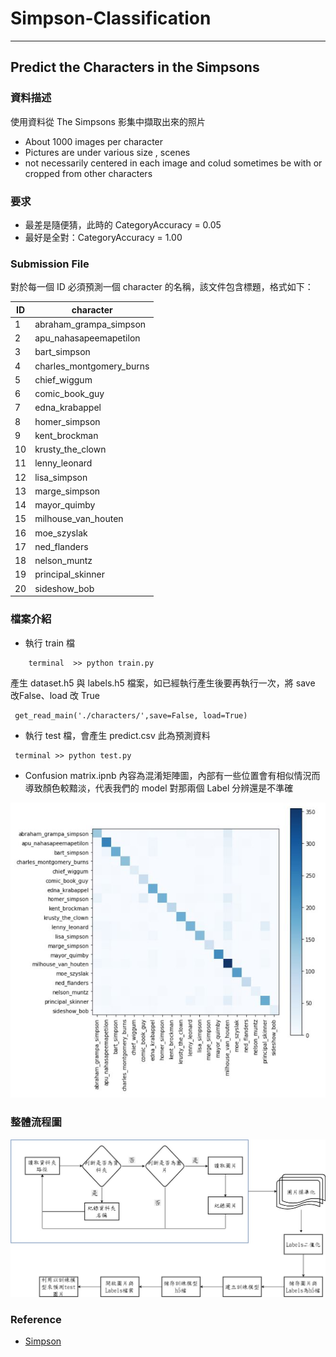 # Simpson-Classification
---
## Predict the Characters in the Simpsons
### 資料描述
使用資料從 The Simpsons 影集中擷取出來的照片
* About 1000 images per character
* Pictures are under various size , scenes
* not necessarily centered in each image and colud sometimes be with or cropped from other characters

### 要求
* 最差是隨便猜，此時的 CategoryAccuracy = 0.05
* 最好是全對：CategoryAccuracy = 1.00
### Submission File
對於每一個 ID 必須預測一個 character 的名稱，該文件包含標題，格式如下：
	
|      ID        |    character   			|
| -------------  | ------------- 			|
|       1        | abraham_grampa_simpson 	|
|       2        | apu_nahasapeemapetilon	|
|       3        | bart_simpson  			|
|       4        | charles_montgomery_burns |
|       5        | chief_wiggum  			|
|       6        | comic_book_guy   		|
|       7        | edna_krabappel  			|
|       8        | homer_simpson    		|
|       9        | kent_brockman  			|
|       10       | krusty_the_clown   		|
|       11       | lenny_leonard  			|
|       12       | lisa_simpson    			|
|       13       | marge_simpson  			|
|       14       | mayor_quimby   			|
|       15       | milhouse_van_houten   	|
|       16       | moe_szyslak   			|
|       17       | ned_flanders  			|
|       18       | nelson_muntz   			|
|       19       | principal_skinner  		|
|       20       | sideshow_bob    			|

### 檔案介紹
* 執行 train 檔
```
    terminal  >> python train.py
```
產生 dataset.h5 與 labels.h5 檔案，如已經執行產生後要再執行一次，將 save 改False、load 改 True
```
 get_read_main('./characters/',save=False, load=True)
```
* 執行 test 檔，會產生 predict.csv 此為預測資料
```
 terminal >> python test.py
```
* Confusion matrix.ipnb 內容為混淆矩陣圖，內部有一些位置會有相似情況而導致顏色較黯淡，代表我們的 model 對那兩個 Label 分辨還是不準確

![image](https://github.com/YochLin/Simpson-Classification/blob/master/%E6%B7%B7%E6%B7%86%E7%9F%A9%E9%99%A3%E5%9C%96-Simpson.JPG)

### 整體流程圖
![image](https://github.com/YochLin/Simpson-Classification/blob/master/%E6%B5%81%E7%A8%8B%E5%9C%96.jpg)

### Reference
* [Simpson](https://medium.com/alex-attia-blog/the-simpsons-character-recognition-using-keras-d8e1796eae36)

